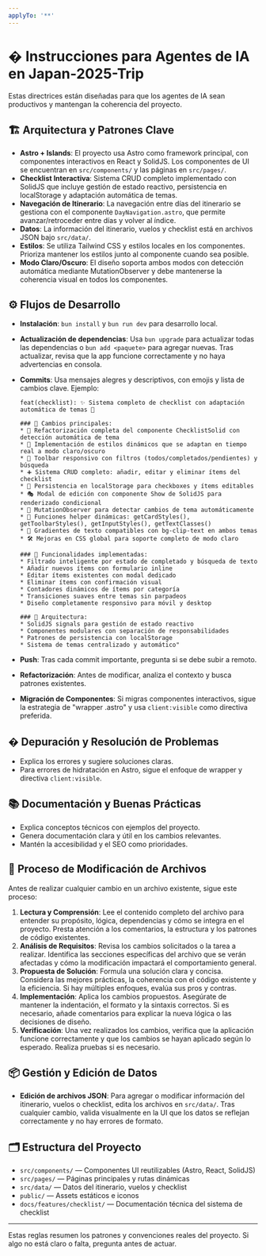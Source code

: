 ```yaml
---
applyTo: '**'
---
```



# � Instrucciones para Agentes de IA en Japan-2025-Trip

Estas directrices están diseñadas para que los agentes de IA sean productivos y mantengan la coherencia del proyecto.

## 🏗️ Arquitectura y Patrones Clave

- **Astro + Islands**: El proyecto usa Astro como framework principal, con componentes interactivos en React y SolidJS. Los componentes de UI se encuentran en `src/components/` y las páginas en `src/pages/`.
- **Checklist Interactiva**: Sistema CRUD completo implementado con SolidJS que incluye gestión de estado reactivo, persistencia en localStorage y adaptación automática de temas.
- **Navegación de Itinerario**: La navegación entre días del itinerario se gestiona con el componente `DayNavigation.astro`, que permite avanzar/retroceder entre días y volver al índice.
- **Datos**: La información del itinerario, vuelos y checklist está en archivos JSON bajo `src/data/`.
- **Estilos**: Se utiliza Tailwind CSS y estilos locales en los componentes. Prioriza mantener los estilos junto al componente cuando sea posible.
- **Modo Claro/Oscuro**: El diseño soporta ambos modos con detección automática mediante MutationObserver y debe mantenerse la coherencia visual en todos los componentes.

## ⚙️ Flujos de Desarrollo

 - **Instalación**: `bun install` y `bun run dev` para desarrollo local.

- **Actualización de dependencias**: Usa `bun upgrade` para actualizar todas las dependencias o `bun add <paquete>` para agregar nuevas. Tras actualizar, revisa que la app funcione correctamente y no haya advertencias en consola.
- **Commits**: Usa mensajes alegres y descriptivos, con emojis y lista de cambios clave. Ejemplo:
  ```
  feat(checklist): ✨ Sistema completo de checklist con adaptación automática de temas 🎨

  ### 📝 Cambios principales:
  * 🔄 Refactorización completa del componente ChecklistSolid con detección automática de tema
  * 🎨 Implementación de estilos dinámicos que se adaptan en tiempo real a modo claro/oscuro
  * 📱 Toolbar responsivo con filtros (todos/completados/pendientes) y búsqueda
  * ➕ Sistema CRUD completo: añadir, editar y eliminar ítems del checklist
  * 💾 Persistencia en localStorage para checkboxes y ítems editables
  * 🎭 Modal de edición con componente Show de SolidJS para renderizado condicional
  * 🎪 MutationObserver para detectar cambios de tema automáticamente
  * 📐 Funciones helper dinámicas: getCardStyles(), getToolbarStyles(), getInputStyles(), getTextClasses()
  * 🌈 Gradientes de texto compatibles con bg-clip-text en ambos temas
  * 🛠️ Mejoras en CSS global para soporte completo de modo claro

  ### 🚀 Funcionalidades implementadas:
  * Filtrado inteligente por estado de completado y búsqueda de texto
  * Añadir nuevos ítems con formulario inline
  * Editar ítems existentes con modal dedicado  
  * Eliminar ítems con confirmación visual
  * Contadores dinámicos de ítems por categoría
  * Transiciones suaves entre temas sin parpadeos
  * Diseño completamente responsivo para móvil y desktop

  ### 🎯 Arquitectura:
  * SolidJS signals para gestión de estado reactivo
  * Componentes modulares con separación de responsabilidades  
  * Patrones de persistencia con localStorage
  * Sistema de temas centralizado y automático"
  ```
- **Push**: Tras cada commit importante, pregunta si se debe subir a remoto.
- **Refactorización**: Antes de modificar, analiza el contexto y busca patrones existentes.
- **Migración de Componentes**: Si migras componentes interactivos, sigue la estrategia de "wrapper .astro" y usa `client:visible` como directiva preferida.

## � Depuración y Resolución de Problemas

- Explica los errores y sugiere soluciones claras.
- Para errores de hidratación en Astro, sigue el enfoque de wrapper y directiva `client:visible`.

## 📚 Documentación y Buenas Prácticas

- Explica conceptos técnicos con ejemplos del proyecto.
- Genera documentación clara y útil en los cambios relevantes.
- Mantén la accesibilidad y el SEO como prioridades.

## 🔄 Proceso de Modificación de Archivos

Antes de realizar cualquier cambio en un archivo existente, sigue este proceso:

1.  **Lectura y Comprensión**: Lee el contenido completo del archivo para entender su propósito, lógica, dependencias y cómo se integra en el proyecto. Presta atención a los comentarios, la estructura y los patrones de código existentes.
2.  **Análisis de Requisitos**: Revisa los cambios solicitados o la tarea a realizar. Identifica las secciones específicas del archivo que se verán afectadas y cómo la modificación impactará el comportamiento general.
3.  **Propuesta de Solución**: Formula una solución clara y concisa. Considera las mejores prácticas, la coherencia con el código existente y la eficiencia. Si hay múltiples enfoques, evalúa sus pros y contras.
4.  **Implementación**: Aplica los cambios propuestos. Asegúrate de mantener la indentación, el formato y la sintaxis correctos. Si es necesario, añade comentarios para explicar la nueva lógica o las decisiones de diseño.
5.  **Verificación**: Una vez realizados los cambios, verifica que la aplicación funcione correctamente y que los cambios se hayan aplicado según lo esperado. Realiza pruebas si es necesario.

## 📦 Gestión y Edición de Datos

- **Edición de archivos JSON**: Para agregar o modificar información del itinerario, vuelos o checklist, edita los archivos en `src/data/`. Tras cualquier cambio, valida visualmente en la UI que los datos se reflejan correctamente y no hay errores de formato.


## 🗂️ Estructura del Proyecto
- `src/components/` — Componentes UI reutilizables (Astro, React, SolidJS)
- `src/pages/` — Páginas principales y rutas dinámicas
- `src/data/` — Datos del itinerario, vuelos y checklist
- `public/` — Assets estáticos e iconos
- `docs/features/checklist/` — Documentación técnica del sistema de checklist

---
Estas reglas resumen los patrones y convenciones reales del proyecto. Si algo no está claro o falta, pregunta antes de actuar.
